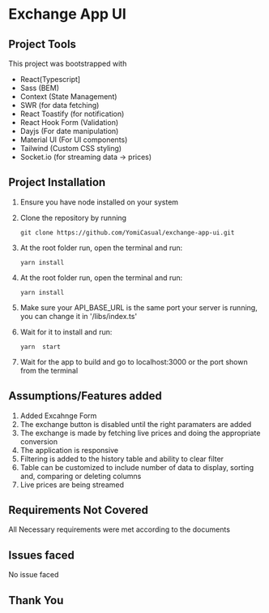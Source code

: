 # Exchange App UI

## Project Tools

This project was bootstrapped with

- React(Typescript]
- Sass (BEM)
- Context (State Management)
- SWR (for data fetching)
- React Toastify (for notification)
- React Hook Form (Validation)
- Dayjs (For date manipulation)
- Material UI (For UI components)
- Tailwind (Custom CSS styling)
- Socket.io (for streaming data -> prices)

## Project Installation

1.  Ensure you have node installed on your system
2.  Clone the repository by running
    ```
    git clone https://github.com/YomiCasual/exchange-app-ui.git
    ```
3.  At the root folder run, open the terminal and run:
    ```
    yarn install
    ```
4.  At the root folder run, open the terminal and run:
    ```
    yarn install
    ```
5.  Make sure your API_BASE_URL is the same port your server is running, you can change it in '/libs/index.ts'

6.  Wait for it to install and run:
    ```
    yarn  start
    ```
7.  Wait for the app to build and go to localhost:3000 or the port shown from the terminal

## Assumptions/Features added

1. Added Excahnge Form
2. The exchange button is disabled until the right paramaters are added
3. The exchange is made by fetching live prices and doing the appropriate conversion
4. The application is responsive
5. Filtering is added to the history table and ability to clear filter
6. Table can be customized to include number of data to display, sorting and, comparing or deleting columns
7. Live prices are being streamed

## Requirements Not Covered

All Necessary requirements were met according to the documents

## Issues faced

No issue faced

## Thank You
